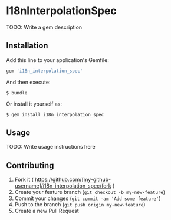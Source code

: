 # I18nInterpolationSpec

TODO: Write a gem description

## Installation

Add this line to your application's Gemfile:

```ruby
gem 'i18n_interpolation_spec'
```

And then execute:

    $ bundle

Or install it yourself as:

    $ gem install i18n_interpolation_spec

## Usage

TODO: Write usage instructions here

## Contributing

1. Fork it ( https://github.com/[my-github-username]/i18n_interpolation_spec/fork )
2. Create your feature branch (`git checkout -b my-new-feature`)
3. Commit your changes (`git commit -am 'Add some feature'`)
4. Push to the branch (`git push origin my-new-feature`)
5. Create a new Pull Request
